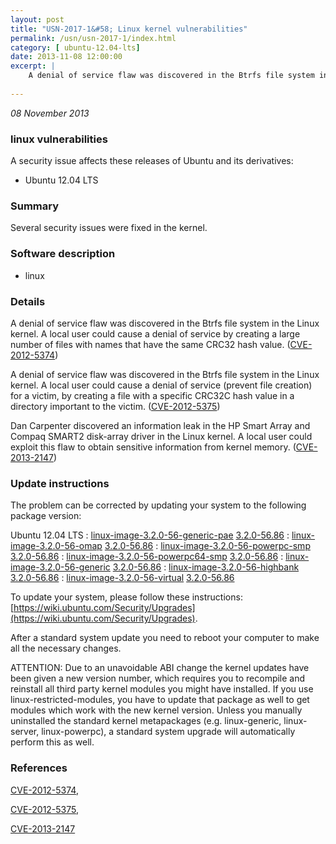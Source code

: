 ```yaml
---
layout: post
title: "USN-2017-1&#58; Linux kernel vulnerabilities"
permalink: /usn/usn-2017-1/index.html
category: [ ubuntu-12.04-lts]
date: 2013-11-08 12:00:00
excerpt: |
    A denial of service flaw was discovered in the Btrfs file system in the Linux kernel. A local user could cause a denial of service by creating a large number of files with names that have the same CRC32 hash value. ([CVE-2012-5374](http://people.ubuntu.com/~ubuntu-security/cve/CVE-2012-5374))
    
--- 
```

 
 

*08 November 2013*

### linux vulnerabilities

A security issue affects these releases of Ubuntu and its derivatives:

* Ubuntu 12.04 LTS

### Summary

Several security issues were fixed in the kernel. 

### Software description

* linux 

### Details

A denial of service flaw was discovered in the Btrfs file system in the Linux kernel. A local user could cause a denial of service by creating a large number of files with names that have the same CRC32 hash value. ([CVE-2012-5374](http://people.ubuntu.com/~ubuntu-security/cve/CVE-2012-5374))

A denial of service flaw was discovered in the Btrfs file system in the Linux kernel. A local user could cause a denial of service (prevent file creation) for a victim, by creating a file with a specific CRC32C hash value in a directory important to the victim. ([CVE-2012-5375](http://people.ubuntu.com/~ubuntu-security/cve/CVE-2012-5375))

Dan Carpenter discovered an information leak in the HP Smart Array and Compaq SMART2 disk-array driver in the Linux kernel. A local user could exploit this flaw to obtain sensitive information from kernel memory. ([CVE-2013-2147](http://people.ubuntu.com/~ubuntu-security/cve/CVE-2013-2147)) 

### Update instructions

The problem can be corrected by updating your system to the following package version:

Ubuntu 12.04 LTS
 : [linux-image-3.2.0-56-generic-pae](https://launchpad.net/ubuntu/+source/linux) <span> [3.2.0-56.86](https://launchpad.net/ubuntu/+source/linux/3.2.0-56.86) </span> 
 : [linux-image-3.2.0-56-omap](https://launchpad.net/ubuntu/+source/linux) <span> [3.2.0-56.86](https://launchpad.net/ubuntu/+source/linux/3.2.0-56.86) </span> 
 : [linux-image-3.2.0-56-powerpc-smp](https://launchpad.net/ubuntu/+source/linux) <span> [3.2.0-56.86](https://launchpad.net/ubuntu/+source/linux/3.2.0-56.86) </span> 
 : [linux-image-3.2.0-56-powerpc64-smp](https://launchpad.net/ubuntu/+source/linux) <span> [3.2.0-56.86](https://launchpad.net/ubuntu/+source/linux/3.2.0-56.86) </span> 
 : [linux-image-3.2.0-56-generic](https://launchpad.net/ubuntu/+source/linux) <span> [3.2.0-56.86](https://launchpad.net/ubuntu/+source/linux/3.2.0-56.86) </span> 
 : [linux-image-3.2.0-56-highbank](https://launchpad.net/ubuntu/+source/linux) <span> [3.2.0-56.86](https://launchpad.net/ubuntu/+source/linux/3.2.0-56.86) </span> 
 : [linux-image-3.2.0-56-virtual](https://launchpad.net/ubuntu/+source/linux) <span> [3.2.0-56.86](https://launchpad.net/ubuntu/+source/linux/3.2.0-56.86) </span> 

To update your system, please follow these instructions: [https://wiki.ubuntu.com/Security/Upgrades](https://wiki.ubuntu.com/Security/Upgrades).

After a standard system update you need to reboot your computer to make all the necessary changes.

ATTENTION: Due to an unavoidable ABI change the kernel updates have been given a new version number, which requires you to recompile and reinstall all third party kernel modules you might have installed. If you use linux-restricted-modules, you have to update that package as well to get modules which work with the new kernel version. Unless you manually uninstalled the standard kernel metapackages (e.g. linux-generic, linux-server, linux-powerpc), a standard system upgrade will automatically perform this as well. 

### References

 
 [CVE-2012-5374](http://people.ubuntu.com/~ubuntu-security/cve/CVE-2012-5374), 

 [CVE-2012-5375](http://people.ubuntu.com/~ubuntu-security/cve/CVE-2012-5375), 

 [CVE-2013-2147](http://people.ubuntu.com/~ubuntu-security/cve/CVE-2013-2147)
 

